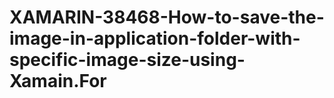 # XAMARIN-38468-How-to-save-the-image-in-application-folder-with-specific-image-size-using-Xamain.For